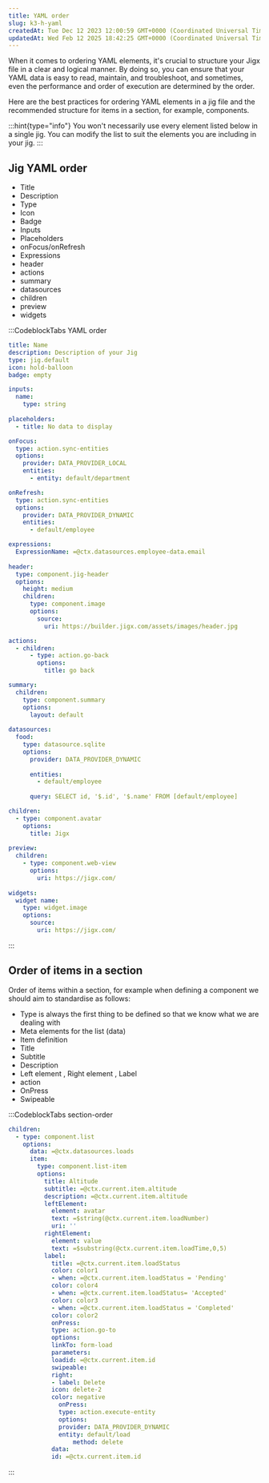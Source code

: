 ```yaml
---
title: YAML order
slug: k3-h-yaml
createdAt: Tue Dec 12 2023 12:00:59 GMT+0000 (Coordinated Universal Time)
updatedAt: Wed Feb 12 2025 18:42:25 GMT+0000 (Coordinated Universal Time)
---
```


When it comes to ordering YAML elements, it's crucial to structure your Jigx file in a clear and logical manner. By doing so, you can ensure that your YAML data is easy to read, maintain, and troubleshoot, and sometimes, even the performance and order of execution are determined by the order.&#x20;

Here are the best practices for ordering YAML elements in a jig file and the recommended structure for items in a section, for example, components.

:::hint{type="info"}
You won't necessarily use every element listed below in a single jig. You can modify the list to suit the elements you are including in your jig.
:::

## Jig YAML order

- Title
- Description
- Type
- Icon
- Badge
- Inputs
- Placeholders
- onFocus/onRefresh
- Expressions
- header
- actions
- summary
- datasources
- children
- preview
- widgets

:::CodeblockTabs
YAML order

```yaml
title: Name
description: Description of your Jig
type: jig.default
icon: hold-balloon
badge: empty

inputs:
  name: 
    type: string
    
placeholders:
  - title: No data to display

onFocus: 
  type: action.sync-entities
  options:
    provider: DATA_PROVIDER_LOCAL
    entities:
      - entity: default/department

onRefresh: 
  type: action.sync-entities
  options:
    provider: DATA_PROVIDER_DYNAMIC
    entities:
      - default/employee

expressions: 
  ExpressionName: =@ctx.datasources.employee-data.email
  
header:
  type: component.jig-header
  options:
    height: medium
    children:
      type: component.image
      options:
        source:
          uri: https://builder.jigx.com/assets/images/header.jpg

actions:
  - children:
      - type: action.go-back
        options:
          title: go back

summary:
  children:
    type: component.summary
    options: 
      layout: default
      
datasources:
  food: 
    type: datasource.sqlite
    options:
      provider: DATA_PROVIDER_DYNAMIC
  
      entities:
        - default/employee
  
      query: SELECT id, '$.id', '$.name' FROM [default/employee] 

children:
  - type: component.avatar
    options:
      title: Jigx
      
preview:
  children:
    - type: component.web-view
      options:
        uri: https://jigx.com/
        
widgets:
  widget name: 
    type: widget.image
    options:
      source:
        uri: https://jigx.com/
```
:::

## Order of items in a section&#x20;

Order of items within a section, for example when defining a component we should aim to standardise as follows:

- Type is always the first thing to be defined so that we know what we are dealing with&#x20;
- Meta elements for the list (data)
- Item definition
- Title
- Subtitle
- Description
- Left element , Right element , Label
- action
- OnPress&#x20;
- Swipeable&#x20;

:::CodeblockTabs
section-order

```yaml
children:
  - type: component.list
    options:
      data: =@ctx.datasources.loads
      item:
        type: component.list-item
        options:
          title: Altitude
          subtitle: =@ctx.current.item.altitude
          description: =@ctx.current.item.altitude
          leftElement:
            element: avatar
            text: =$string(@ctx.current.item.loadNumber)
            uri: ''
          rightElement:
            element: value
            text: =$substring(@ctx.current.item.loadTime,0,5)
          label:
            title: =@ctx.current.item.loadStatus
            color: color1
            - when: =@ctx.current.item.loadStatus = 'Pending'
            color: color4
            - when: =@ctx.current.item.loadStatus= 'Accepted'
            color: color3
            - when: =@ctx.current.item.loadStatus = 'Completed'
            color: color2
            onPress:
            type: action.go-to
            options:
            linkTo: form-load
            parameters:
            loadid: =@ctx.current.item.id
            swipeable:
            right:
            - label: Delete
            icon: delete-2
            color: negative
              onPress:
              type: action.execute-entity
              options:
              provider: DATA_PROVIDER_DYNAMIC
              entity: default/load
                  method: delete
            data:
            id: =@ctx.current.item.id
```
:::

